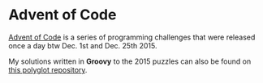 # Advent of Code

[Advent of Code](http://adventofcode.com/) is a series of programming challenges that were released once a day btw Dec. 1st and Dec. 25th 2015.

My solutions written in **Groovy** to the 2015 puzzles can also be found on [this polyglot repository](https://github.com/ChrisPenner/Advent-Of-Code-Polyglot/tree/master/groovy).
